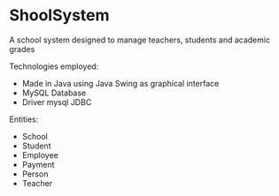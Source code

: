 # ShoolSystem
A school system designed to manage teachers, students and academic grades

Technologies employed:
- Made in Java using Java Swing as graphical interface
- MySQL Database
- Driver mysql JDBC

Entities: 
- School
- Student
- Employee
- Payment
- Person
- Teacher

